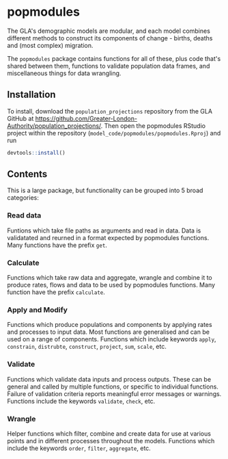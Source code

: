 # popmodules

The GLA's demographic models are modular, and each model combines different methods to construct its components of change - births, deaths and (most complex) migration.

The `popmodules` package contains functions for all of these, plus code that's shared between them, functions to validate population data frames, and miscellaneous things for data wrangling.



## Installation

To install, download the `population_projections` repository from the GLA GitHub at https://github.com/Greater-London-Authority/population_projections/. Then open the popmodules RStudio project within the repository (`model_code/popmodules/popmodules.Rproj`) and run
``` r
devtools::install()
```





## Contents

This is a large package, but functionality can be grouped into 5 broad categories:

### Read data
Funtions which take file paths as arguments and read in data. Data is validatated and reurned in a format expected by popmodules functions. Many functions have the prefix `get`.

### Calculate
Functions which take raw data and aggregate, wrangle and combine it to produce rates, flows and data to be used by popmodules functions. Many function have the prefix `calculate`.

### Apply and Modify
Functions which produce populations and components by applying rates and processes to input data. Most functions are generalised and can be used on a range of components. Functions which include keywords `apply`, `constrain`, `distrubte`, `construct`, `project`, `sum`, `scale`, etc.

### Validate
Functions which validate data inputs and process outputs. These can be general and called by multiple functions, or specific to individual functions. Failure of validation criteria reports meaningful error messages or warnings. Functions include the keywords `validate`, `check`, etc.

### Wrangle
Helper functions which filter, combine and create data for use at various points and in different processes throughout the models. Functions which include the keywords `order`, `filter`, `aggregate`, etc.
